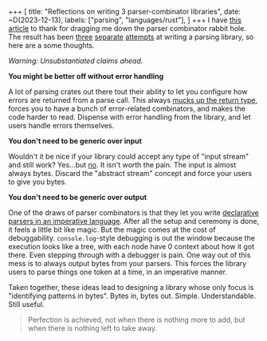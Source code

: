 +++
[
    title: "Reflections on writing 3 parser-combinator libraries",
    date: ~D(2023-12-13),
    labels: ["parsing", "languages/rust"],
]
+++
I have [this article](https://www.theorangeduck.com/page/you-could-have-invented-parser-combinators) to thank for dragging me down the parser combinator rabbit hole. The result has been [three](https://crates.io/crates/ruminant) [separate](https://crates.io/crates/parser-compose) [attempts](https://crates.io/crates/bparse) at writing a parsing  library, so here are a some thoughts.


_Warning: Unsubstantiated claims ahead._


__You might be better off without error handling__

A lot of parsing crates out there tout their ability to let you configure how errors are returned from a parse call. This always [mucks up the return type](https://github.com/rust-bakery/nom/blob/main/doc/error_management.md), forces you to have a bunch of error-related combinators, and makes the code harder to read. Dispense with error handling from the library, and let users handle errors themselves.

__You don't need to be generic over input__

Wouldn't it be nice if your library could accept any type of "input stream" and still work? Yes...but [no](https://docs.rs/chumsky/latest/chumsky/stream/index.html). It isn't worth the pain. The input is almost always bytes. Discard the "abstract stream" concept and force your users to give you bytes.

__You don't need to be generic over output__

One of the draws of parser combinators is that they let you write [declarative parsers in an imperative language](https://gitlab.com/wake-sleeper/parser-compose/-/blob/dd51e3dcd4f090163cbebf53999deea770926440/tests/json.rs#L204). After all the setup and ceremony is done, it feels a little bit like magic. But the magic comes at the cost of debuggability. `console.log`-style debugging is out the window because the execution looks like a tree, with each node have 0 context about how it got there. Even stepping through with a debugger is pain. One way out of this mess is to always output bytes from your parsers. This forces the library users to parse things one token at a time, in an imperative manner.

Taken together, these ideas lead to designing a library whose only focus is "identifying patterns in bytes". Bytes in, bytes out. Simple. Understandable. Still useful.

> Perfection is achieved, not when there is nothing more to add, but when there is nothing left to take away.
